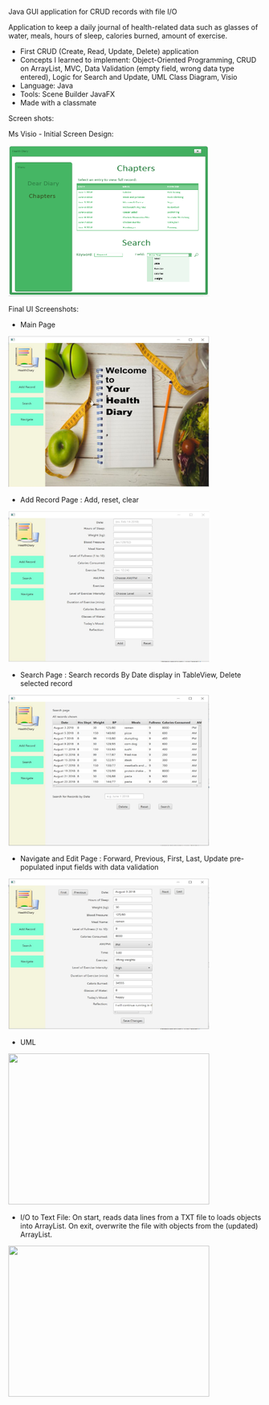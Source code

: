 Java GUI application for CRUD records with file I/O

Application to keep a daily journal of health-related data such as glasses of water, meals, hours of sleep, calories burned, amount of exercise. 
- First CRUD (Create, Read, Update, Delete) application
- Concepts I learned to implement: Object-Oriented Programming, CRUD on ArrayList, MVC, Data Validation (empty field, wrong data type entered), Logic for Search and Update, UML Class Diagram, Visio
- Language: Java
- Tools: Scene Builder JavaFX
- Made with a classmate 

Screen shots:

Ms Visio - Initial Screen Design:

<img src="/Screenshots/ChaptersScreen1.PNG" height="300px" width="400px">

Final UI Screenshots:

- Main Page

<img src="/Screenshots/HealthDiary.JPG" height="300px" width="400px">

- Add Record Page : Add, reset, clear

<img src="/Screenshots/AddRecord.JPG" height="300px" width="400px">

- Search Page : Search records By Date display in TableView, Delete selected record

<img src="/Screenshots/ListAll-GridView.JPG" height="300px" width="400px">

- Navigate and Edit Page : Forward, Previous, First, Last, Update pre-populated input fields with data validation

<img src="/Screenshots/ViewRecordsWithNavigation.JPG" height="300px" width="400px">

- UML

<img src="/Screenshots/HealthDiary/UML.JPG" height="300px" width="400px">

- I/O to Text File: On start, reads data lines from a TXT file to loads objects into ArrayList. On exit, overwrite the file with objects from the (updated) ArrayList.

<img src="/Screenshots/HealthDiary/TextFileIO.JPG" height="300px" width="400px">



